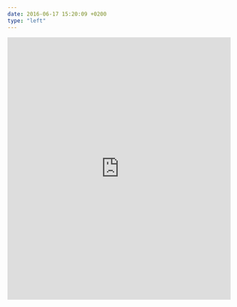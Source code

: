 ```yaml
---
date: 2016-06-17 15:20:09 +0200
type: "left"
---
```

<iframe src="https://www.facebook.com/plugins/post.php?href=https%3A%2F%2Fwww.facebook.com%2Fgalka.khutorianska%2Fposts%2F1012899545492920&width=500" width="500" height="588" style="border:none;overflow:hidden" scrolling="no" frameborder="0" allowTransparency="true"></iframe>
